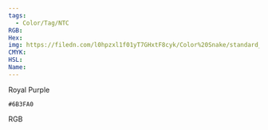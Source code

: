 ```yaml
---
tags:
  - Color/Tag/NTC
RGB:
Hex:
img: https://filedn.com/l0hpzxl1f01yT7GHxtF8cyk/Color%20Snake/standard_csv_to_svg//6B3FA0.svg
CMYK:
HSL:
Name:
---
```

Royal Purple
```palette
#6B3FA0
```
RGB
